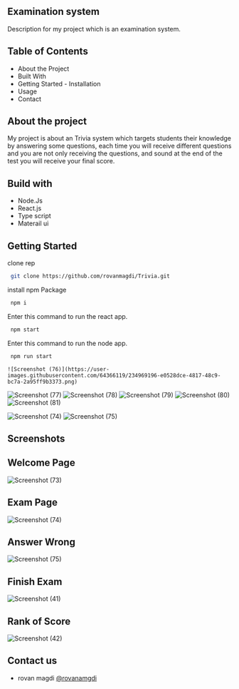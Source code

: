 ## Examination system 
Description for my project which is an examination system.

## Table of Contents
 
  - About the Project
  - Built With
  - Getting Started
        - Installation
  - Usage
  - Contact
## About the project

My project is about an Trivia system which targets students their knowledge by answering some questions, each time you will receive different questions and you are not only receiving the questions, and sound 
 at the end of the test you will receive your final score.


## Build with 

- Node.Js
- React.js
- Type script
- Materail ui


## Getting Started

clone rep
```bash
 git clone https://github.com/rovanmagdi/Trivia.git
```

install npm Package
```bash
 npm i
```

Enter this command to run the react app.
```bash
 npm start
```

Enter this command to run the node app.
```bash
 npm run start
```
    
    
    ![Screenshot (76)](https://user-images.githubusercontent.com/64366119/234969196-e0528dce-4817-48c9-bc7a-2a95ff9b3373.png)
![Screenshot (77)](https://user-images.githubusercontent.com/64366119/234969203-bec39f06-e6f7-4c08-b294-19917d21ce8e.png)
![Screenshot (78)](https://user-images.githubusercontent.com/64366119/234969208-2986e04a-7e90-48b2-80f0-2e1b70ea8755.png)
![Screenshot (79)](https://user-images.githubusercontent.com/64366119/234969212-e40b51bd-b625-4e91-a0f7-aea2176611cf.png)
![Screenshot (80)](https://user-images.githubusercontent.com/64366119/234969217-e2068c3a-0776-44a9-acf1-8d8422e5ad2b.png)
![Screenshot (81)](https://user-images.githubusercontent.com/64366119/234969219-901133a6-4c88-4dcd-927b-5f42eb504976.png)

![Screenshot (74)](https://user-images.githubusercontent.com/64366119/234969226-8972e1d3-961e-4995-a542-49f0ad988eaa.png)
![Screenshot (75)](https://user-images.githubusercontent.com/64366119/234969229-da8a5f40-8b0b-46ba-a2b5-db83acb3cdcf.png)

## Screenshots

## Welcome Page
![Screenshot (73)](https://user-images.githubusercontent.com/64366119/234969222-0ad3546e-2fe5-4d4b-8019-450ad9aa1a84.png)

## Exam Page
![Screenshot (74)](https://user-images.githubusercontent.com/64366119/234969226-8972e1d3-961e-4995-a542-49f0ad988eaa.png)

## Answer Wrong
![Screenshot (75)](https://user-images.githubusercontent.com/64366119/234969229-da8a5f40-8b0b-46ba-a2b5-db83acb3cdcf.png)

## Finish Exam
![Screenshot (41)](https://user-images.githubusercontent.com/64366119/198353909-ff5e3611-920c-4540-b585-d2eb866d08b8.png)

## Rank of Score
![Screenshot (42)](https://user-images.githubusercontent.com/64366119/198353922-6f37d8ca-4c87-4e28-87ab-9d64e39f0d99.png)



## Contact us

- rovan magdi [@rovanamgdi](rovanmagdi@gmail.com)

